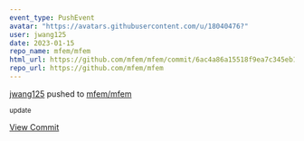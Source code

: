 ```yaml
---
event_type: PushEvent
avatar: "https://avatars.githubusercontent.com/u/18040476?"
user: jwang125
date: 2023-01-15
repo_name: mfem/mfem
html_url: https://github.com/mfem/mfem/commit/6ac4a86a15518f9ea7c345eb14b83ea3965d0ad1
repo_url: https://github.com/mfem/mfem
---
```


<a href='https://github.com/jwang125' target='_blank'>jwang125</a> pushed to <a href='https://github.com/mfem/mfem' target='_blank'>mfem/mfem</a>

<small>update</small>

<a href='https://github.com/mfem/mfem/commit/6ac4a86a15518f9ea7c345eb14b83ea3965d0ad1' target='_blank'>View Commit</a>